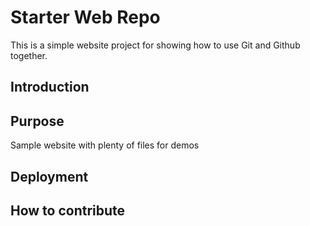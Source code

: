 # Starter Web Repo
This is a simple website project for showing how to use Git and Github together.

## Introduction

## Purpose
Sample website with plenty of files for demos

## Deployment

## How to contribute

